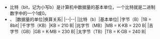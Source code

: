 - 比特（bit，记为小写b）是计算机中数据量的基本单位，一个比特就是二进制数字中的一个1或0。
- 、
  |数据量的单位|换算关系|
  |--|--|
  |比特（b）|基本单位|
  |字节（B）|1B = 8bit|
  |千字节（KB）|KB = 210 B|
  |兆字节（MB）|MB = K·KB = 220 B|
  |吉字节（GB）|GB = K·MB = 230 B|
  |太字节（TB）|TB = K·GB = 240 B|